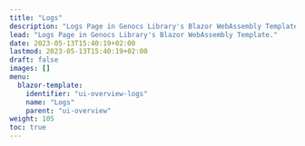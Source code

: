 ```yaml
---
title: "Logs"
description: "Logs Page in Genocs Library's Blazor WebAssembly Template."
lead: "Logs Page in Genocs Library's Blazor WebAssembly Template."
date: 2023-05-13T15:40:19+02:00
lastmod: 2023-05-13T15:40:19+02:00
draft: false
images: []
menu:
  blazor-template:
    identifier: "ui-overview-logs"
    name: "Logs"
    parent: "ui-overview"
weight: 105
toc: true
---
```



